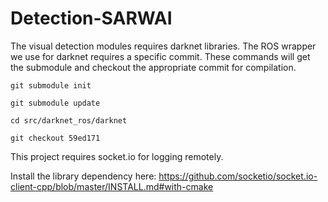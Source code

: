 # Detection-SARWAI

The visual detection modules requires darknet libraries. The ROS wrapper we use for darknet requires a specific commit. These commands will get the submodule and checkout the appropriate commit for compilation.

`git submodule init`

`git submodule update`

`cd src/darknet_ros/darknet`

`git checkout 59ed171`



This project requires socket.io for logging remotely.

Install the library dependency here: https://github.com/socketio/socket.io-client-cpp/blob/master/INSTALL.md#with-cmake
